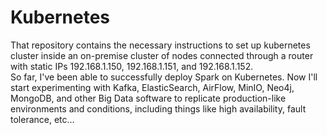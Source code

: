# Kubernetes
That repository contains the necessary instructions to set up kubernetes cluster inside an on-premise cluster of nodes connected through a router with static IPs 192.168.1.150, 192.168.1.151, and 192.168.1.152.  
So far, I've been able to successfully deploy Spark on Kubernetes. Now I'll start experimenting with Kafka, ElasticSearch, AirFlow, MinIO, Neo4j, MongoDB, and other Big Data software to replicate production-like environments and conditions, including things like high availability, fault tolerance, etc...
